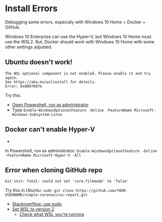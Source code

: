 # Install Errors

Debugging some errors, especialy with Windows 10 Home + Docker + GitHub.

Windows 10 Enterprise can use the Hyper-V, but Windows 10 Home must use the WSL2. But, Docker should work with Windows 10 Home with some other settings adjusted.

## Ubuntu doesn't work!
```
The WSL optional component is not enabled. Please enable it and try again.
See https://aka.ms/wslinstall for details.
Error: 0x8007007e
```
Try this: 
* [Open Powershell, run as administrator](https://askubuntu.com/questions/966184/new-installation-of-windows-10-and-ubuntu-from-windows-store-error)
* Type `Enable-WindowsOptionalFeature -Online -FeatureName Microsoft-Windows-Subsystem-Linux`


## Docker can't enable Hyper-V
* [](https://forums.docker.com/t/cannot-enable-hyper-v-service/94086)

In Powershell, run as administrator: `Enable-WindowsOptionalFeature -Online -FeatureName Microsoft-Hyper-V -All`


## Error when cloning GitHub repo 
`Git init: fatal: could not set 'core.filemode' to 'false'`

Try this in Ubuntu: `sudo git clone https://github.com/YOUR-USERNAME/simple-coronavirus-report.git`
* [Stackoverflow: use sudo](https://stackoverflow.com/questions/50108363/git-init-fatal-could-not-set-core-filemode-to-false)
* [Set WSL to version 2](https://www.tenforums.com/tutorials/164318-how-set-linux-distribution-version-wsl-1-wsl-2-windows-10-a.html) 
    *  [Check what WSL you're running](https://askubuntu.com/questions/1177729/wsl-am-i-running-version-1-or-version-2) 
